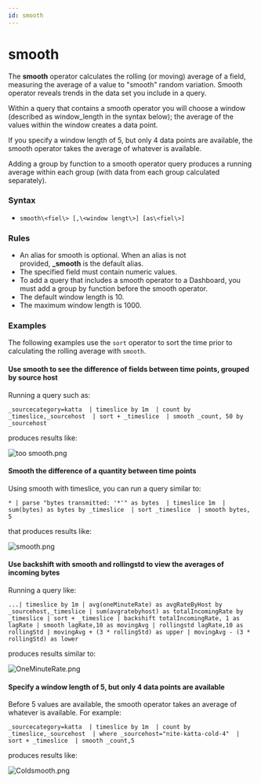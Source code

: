 ```yaml
---
id: smooth
---
```


# smooth

The **smooth** operator calculates the rolling (or moving) average of a
field, measuring the average of a value to "smooth" random variation.
Smooth operator reveals trends in the data set you include in a query.

Within a query that contains a smooth operator you will choose a window
(described as window_length in the syntax below); the average of the
values within the window creates a data point.

If you specify a window length of 5, but only 4 data points are
available, the smooth operator takes the average of whatever is
available.

Adding a group by function to a smooth operator query produces a running
average within each group (with data from each group calculated
separately).

### Syntax

* `smooth\<fiel\> [,\<window lengt\>] [as\<fiel\>]`

### Rules

* An alias for smooth is optional. When an alias is not
    provided, **\_smooth** is the default alias.
* The specified field must contain numeric values.
* To add a query that includes a smooth operator to a Dashboard, you
    must add a group by function before the smooth operator.
* The default window length is 10.
* The maximum window length is 1000.

### Examples

The following examples use the `sort` operator to sort the time prior to
calculating the rolling average with `smooth`.

#### Use smooth to see the difference of fields between time points, grouped by source host

Running a query such as:

`_sourcecategory=katta  | timeslice by 1m  | count by _timeslice,_sourcehost  | sort + _timeslice  | smooth _count, 50 by _sourcehost`

produces results like:

![too
smooth.png](../../static/img/search-query-language/search-operators/smooth/too-smooth.png)

#### Smooth the difference of a quantity between time points

Using smooth with timeslice, you can run a query similar to:

`* | parse "bytes transmitted: '*'" as bytes  | timeslice 1m  | sum(bytes) as bytes by _timeslice  | sort _timeslice  | smooth bytes, 5`

that produces results like:

![smooth.png](../../static/img/search-query-language/search-operators/smooth/smooth.png)

#### Use backshift with smooth and rollingstd to view the averages of incoming bytes

Running a query like:

`...| timeslice by 1m | avg(oneMinuteRate) as avgRateByHost by _sourcehost,_timeslice | sum(avgratebyhost) as totalIncomingRate by _timeslice | sort + _timeslice | backshift totalIncomingRate, 1 as lagRate | smooth lagRate,10 as movingAvg | rollingstd lagRate,10 as rollingStd | movingAvg + (3 * rollingStd) as upper | movingAvg - (3 * rollingStd) as lower`

produces results similar to:

![OneMinuteRate.png](../../static/img/search-query-language/search-operators/smooth/OneMinuteRate.png)

#### Specify a window length of 5, but only 4 data points are available

Before 5 values are available, the smooth operator takes an average of
whatever is available. For example:

`_sourcecategory=katta  | timeslice by 1m  | count by _timeslice,_sourcehost  | where _sourcehost="nite-katta-cold-4"  | sort + _timeslice  | smooth _count,5`

produces results like:

![Coldsmooth.png](../../static/img/search-query-language/search-operators/smooth/Coldsmooth.png)
